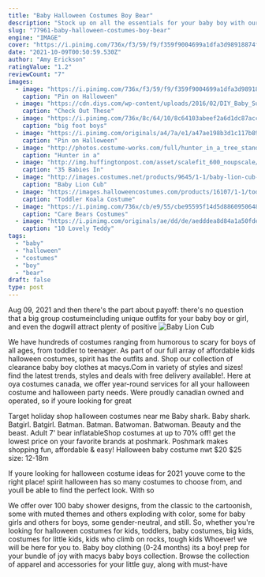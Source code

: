 ```yaml
---
title: "Baby Halloween Costumes Boy Bear"
description: "Stock up on all the essentials for your baby boy with our sweet selection of newborn baby boy clothes. Pajamas (305) tops (259)  2-piece polar bear bodysuit pant se... Carter's | baby promotions. Best"
slug: "77961-baby-halloween-costumes-boy-bear"
engine: "IMAGE"
cover: "https://i.pinimg.com/736x/f3/59/f9/f359f9004699a1dfa3d98918874fefc6.jpg"
date: "2021-10-09T00:50:59.530Z"
author: "Amy Erickson"
ratingValue: "1.2"
reviewCount: "7"
images:
  - image: "https://i.pinimg.com/736x/f3/59/f9/f359f9004699a1dfa3d98918874fefc6.jpg"
    caption: "Pin on Halloween"
  - image: "https://cdn.diys.com/wp-content/uploads/2016/02/DIY_Baby_Sushi_Costume.jpg"
    caption: "Check Out These"
  - image: "https://i.pinimg.com/736x/8c/64/10/8c64103abeef2a6d1dc87acc969afac5--scary-costumes-boy-costumes.jpg"
    caption: "big foot boys"
  - image: "https://i.pinimg.com/originals/a4/7a/e1/a47ae198b3d1c117b891bd05500dbf9e.jpg"
    caption: "Pin on Halloween"
  - image: "http://photos.costume-works.com/full/hunter_in_a_tree_stand1.jpg"
    caption: "Hunter in a"
  - image: "http://img.huffingtonpost.com/asset/scalefit_600_noupscale/57e44d361700002900ac6845.jpeg"
    caption: "35 Babies In"
  - image: "http://images.costumes.net/products/9645/1-1/baby-lion-cub-costume.jpg"
    caption: "Baby Lion Cub"
  - image: "https://images.halloweencostumes.com/products/16107/1-1/toddler-koala-costume.jpg"
    caption: "Toddler Koala Costume"
  - image: "https://i.pinimg.com/736x/cb/e9/55/cbe95595f14d5d8860950648afb369de.jpg"
    caption: "Care Bears Costumes"
  - image: "https://i.pinimg.com/originals/ae/dd/de/aedddea8d84a1a50fde736337de952e6.jpg"
    caption: "10 Lovely Teddy"
tags:
  - "baby"
  - "halloween"
  - "costumes"
  - "boy"
  - "bear"
draft: false
type: post
---
```


Aug 09, 2021 and then there's the part about payoff: there's no question that a big group costumeincluding unique outfits for your baby boy or girl, and even the dogwill attract plenty of positive
![Baby Lion Cub](http://images.costumes.net/products/9645/1-1/baby-lion-cub-costume.jpg "Baby Lion Cub")

We have hundreds of costumes ranging from humorous to scary for boys of all ages, from toddler to teenager. As part of our full array of affordable kids halloween costumes, spirit has the outfits and. Shop our collection of clearance baby boy clothes at macys.Com in variety of styles and sizes! find the latest trends, styles and deals with free delivery available!. Here at oya costumes canada, we offer year-round services for all your halloween costume and halloween party needs. Were proudly canadian owned and operated, so if youre looking for great
<!--inArticleAds-->

<!--galleryOne-->

Target  holiday shop  halloween costumes near me  Baby shark. Baby shark. Batgirl. Batgirl. Batman. Batman. Batwoman. Batwoman. Beauty and the beast. Adult 7' bear inflatableShop costumes at up to 70% off! get the lowest price on your favorite brands at poshmark. Poshmark makes shopping fun, affordable & easy!  Halloween baby costume nwt $20 $25 size: 12-18m
<!--inArticleAds-->

<!--galleryTwo-->

If youre looking for halloween costume ideas for 2021 youve come to the right place! spirit halloween has so many costumes to choose from, and youll be able to find the perfect look. With so
<!--galleryThree-->

We offer over 100 baby shower designs, from the classic to the cartoonish, some with muted themes and others exploding with color, some for baby girls and others for boys, some gender-neutral, and still. So, whether you're looking for halloween costumes for kids, toddlers, baby costumes, big kids, costumes for little kids, kids who climb on rocks, tough kids Whoever! we will be here for you to. Baby boy clothing (0-24 months) its a boy! prep for your bundle of joy with macys baby boys collection. Browse the collection of apparel and accessories for your little guy, along with must-have